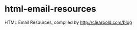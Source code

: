 html-email-resources
====================

HTML Email Resources, compiled by http://clearbold.com/blog
